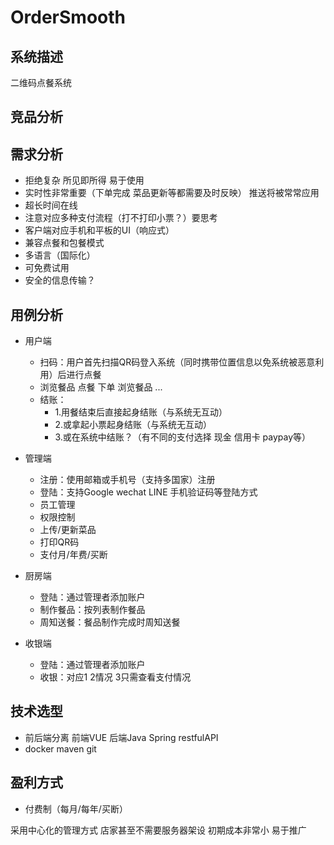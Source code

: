 # OrderSmooth

## 系统描述
二维码点餐系统

## 竞品分析

## 需求分析
- 拒绝复杂 所见即所得 易于使用
- 实时性非常重要（下单完成 菜品更新等都需要及时反映） 推送将被常常应用
- 超长时间在线
- 注意对应多种支付流程（打不打印小票？）要思考
- 客户端对应手机和平板的UI（响应式）
- 兼容点餐和包餐模式
- 多语言（国际化）
- 可免费试用
- 安全的信息传输？

## 用例分析
- 用户端
    - 扫码：用户首先扫描QR码登入系统（同时携带位置信息以免系统被恶意利用）后进行点餐
    - 浏览餐品 点餐 下单 浏览餐品 ...
    - 结账：
        - 1.用餐结束后直接起身结账（与系统无互动） 
        - 2.或拿起小票起身结账（与系统无互动）
        - 3.或在系统中结账？（有不同的支付选择 现金 信用卡 paypay等）

- 管理端
    - 注册：使用邮箱或手机号（支持多国家）注册
    - 登陆：支持Google wechat LINE 手机验证码等登陆方式
    - 员工管理
    - 权限控制
    - 上传/更新菜品
    - 打印QR码
    - 支付月/年费/买断

- 厨房端
    - 登陆：通过管理者添加账户
    - 制作餐品：按列表制作餐品
    - 周知送餐：餐品制作完成时周知送餐

- 收银端
    - 登陆：通过管理者添加账户
    - 收银：对应1 2情况 3只需查看支付情况

## 技术选型
- 前后端分离 前端VUE 后端Java Spring restfulAPI
- docker maven git

## 盈利方式
- 付费制（每月/每年/买断）

采用中心化的管理方式 店家甚至不需要服务器架设 初期成本非常小 易于推广